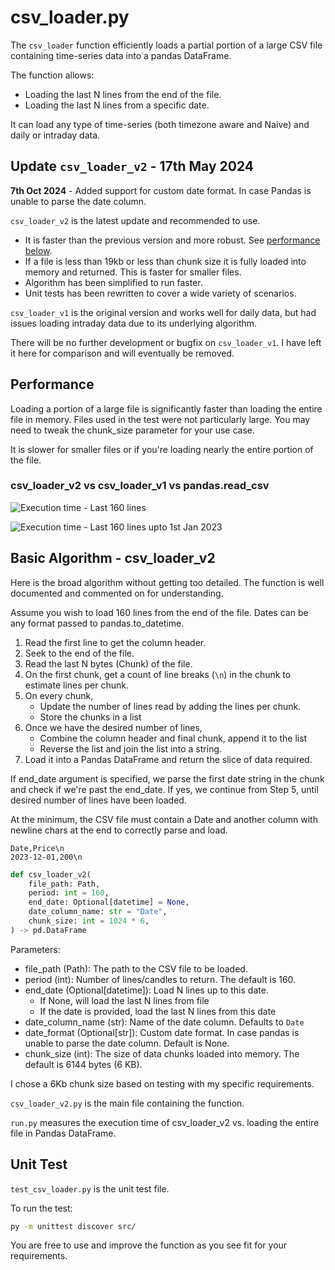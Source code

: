 # csv_loader.py

The `csv_loader` function efficiently loads a partial portion of a large CSV file containing time-series data into a pandas DataFrame.

The function allows:

- Loading the last N lines from the end of the file.
- Loading the last N lines from a specific date.

It can load any type of time-series (both timezone aware and Naive) and daily or intraday data.

## Update `csv_loader_v2` - 17th May 2024

**7th Oct 2024** - Added support for custom date format. In case Pandas is unable to parse the date column.

`csv_loader_v2` is the latest update and recommended to use.

- It is faster than the previous version and more robust. See [performance below](#performance).
- If a file is less than 19kb or less than chunk size it is fully loaded into memory and returned. This is faster for smaller files.
- Algorithm has been simplified to run faster.
- Unit tests has been rewritten to cover a wide variety of scenarios.

`csv_loader_v1` is the original version and works well for daily data, but had issues loading intraday data due to its underlying algorithm.

There will be no further development or bugfix on `csv_loader_v1`. I have left it here for comparison and will eventually be removed.

## Performance

Loading a portion of a large file is significantly faster than loading the entire file in memory. Files used in the test were not particularly large. You may need to tweak the chunk_size parameter for your use case.

It is slower for smaller files or if you're loading nearly the entire portion of the file.

### csv_loader_v2 vs csv_loader_v1 vs pandas.read_csv

![Execution time - Last 160 lines](https://res.cloudinary.com/doyu4uovr/image/upload/s--LVsbrjb0--/f_auto/v1715940195/csv_loader/csv_loader_perf_16may2024_sgbwj2.png)

![Execution time - Last 160 lines upto 1st Jan 2023](https://res.cloudinary.com/doyu4uovr/image/upload/s--rzG7kb1P--/f_auto/v1715940195/csv_loader/csv_loader_perf_dt_16may2024_n1cnqy.png)

## Basic Algorithm - csv_loader_v2

Here is the broad algorithm without getting too detailed. The function is well documented and commented on for understanding.

Assume you wish to load 160 lines from the end of the file. Dates can be any format passed to pandas.to_datetime.

1. Read the first line to get the column header.
2. Seek to the end of the file.
3. Read the last N bytes (Chunk) of the file.
4. On the first chunk, get a count of line breaks (`\n`) in the chunk to estimate lines per chunk.
5. On every chunk,
   - Update the number of lines read by adding the lines per chunk.
   - Store the chunks in a list
6. Once we have the desired number of lines,
   - Combine the column header and final chunk, append it to the list
   - Reverse the list and join the list into a string.
7. Load it into a Pandas DataFrame and return the slice of data required.

If end_date argument is specified, we parse the first date string in the chunk and check if we're past the end_date. If yes, we continue from Step 5, until desired number of lines have been loaded.

At the minimum, the CSV file must contain a Date and another column with newline chars at the end to correctly parse and load.

```
Date,Price\n
2023-12-01,200\n
```

```python
def csv_loader_v2(
    file_path: Path,
    period: int = 160,
    end_date: Optional[datetime] = None,
    date_column_name: str = "Date",
    chunk_size: int = 1024 * 6,
) -> pd.DataFrame
```

Parameters:

- file_path (Path): The path to the CSV file to be loaded.
- period (int): Number of lines/candles to return. The default is 160.
- end_date (Optional[datetime]): Load N lines up to this date.
  - If None, will load the last N lines from file
  - If the date is provided, load the last N lines from this date
- date_column_name (str): Name of the date column. Defaults to `Date`
- date_format (Optional[str]): Custom date format. In case pandas is unable to parse the date column. Default is None.
- chunk_size (int): The size of data chunks loaded into memory.
  The default is 6144 bytes (6 KB).

I chose a 6Kb chunk size based on testing with my specific requirements.

`csv_loader_v2.py` is the main file containing the function.

`run.py` measures the execution time of csv_loader_v2 vs. loading the entire file in Pandas DataFrame.

## Unit Test

`test_csv_loader.py` is the unit test file.

To run the test:

```bash
py -m unittest discover src/
```

You are free to use and improve the function as you see fit for your requirements.

